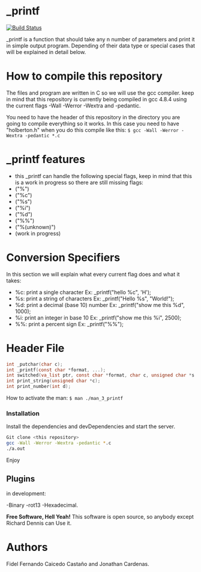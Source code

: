 # _printf


[![Build Status](https://travis-ci.org/joemccann/dillinger.svg?branch=master)](https://travis-ci.org/joemccann/dillinger)

_printf is a function that should take any n number of parameters and print it in simple output program. Depending of their data type or special cases that will be explained in detail below.

# How to compile this repository
The files  and program are written in C so we will use the gcc compiler. keep in mind that this repository is currently being compiled in gcc 4.8.4 using the current flags  -Wall -Werror -Wextra and -pedantic.

You need to have the header of this repository in the directory you are going to compile everything so it works. In this case you need to have "holberton.h" when you do this compile like this:
```$ gcc -Wall -Werror -Wextra -pedantic *.c```

# _printf features
  - this _printf can handle the following special flags, keep in mind that this is a work in progress so there are still missing flags:
  - ("%")
  - ("%c")
  - ("%s")
  - ("%i")
  - ("%d")
  - ("%%")
  - ("%(unknown)")
  - (work in progress)
# Conversion Specifiers
In this section we will explain  what every current flag does and what it takes:
- %c: print a single character Ex: _printf("hello %c", 'H'); 
- %s: print a string of characters Ex: _printf("Hello %s", "World!"); 
- %d: print a decimal (base 10) number Ex: _printf("show me this %d", 1000); 
- %i: print an integer in base 10 Ex: _printf("show me this %i", 2500); 
- %%: print a percent sign Ex: _printf("%%"); 


# Header File
```C
int _putchar(char c);
int _printf(const char *format, ...);
int switched(va_list ptr, const char *format, char c, unsigned char *s, int d);
int print_string(unsigned char *c);
int print_number(int d);
```
How to activate the man:
```$ man ./man_3_printf```


### Installation

Install the dependencies and devDependencies and start the server.

```sh
Git clone <this repository>
gcc -Wall -Werror -Wextra -pedantic *.c
./a.out
```
Enjoy
## Plugins
in development:

-Binary
-rot13
-Hexadecimal.
 
**Free Software, Hell Yeah!**
This software is open source, so anybody except Richard Dennis can Use it.
# Authors
Fidel Fernando Caicedo Castaño and Jonathan Cardenas.
